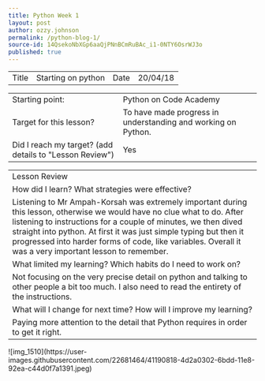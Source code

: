 ```yaml
---
title: Python Week 1
layout: post
author: ozzy.johnson
permalink: /python-blog-1/
source-id: 14QsekoNbXGp6aaQjPNnBCmRuBAc_i1-0NTY6OsrWJ3o
published: true
---
```

<table>
  <tr>
    <td>Title</td>
    <td>Starting on python</td>
    <td>Date</td>
    <td>20/04/18</td>
  </tr>
</table>


<table>
  <tr>
    <td>Starting point:</td>
    <td>Python on Code Academy</td>
  </tr>
  <tr>
    <td>Target for this lesson?</td>
    <td>To have made progress in understanding and working on Python.</td>
  </tr>
  <tr>
    <td>Did I reach my target? 
(add details to "Lesson Review")</td>
    <td> Yes </td>
  </tr>
</table>


<table>
  <tr>
    <td>Lesson Review</td>
  </tr>
  <tr>
    <td>How did I learn? What strategies were effective? </td>
  </tr>
  <tr>
    <td>Listening to Mr Ampah-Korsah was extremely important during this lesson, otherwise we would have no clue what to do. After listening to instructions for a couple of minutes, we then dived straight into python. At first it was just simple typing but then it progressed into harder forms of code, like variables. Overall it was a very important lesson to remember.</td>
  </tr>
  <tr>
    <td>What limited my learning? Which habits do I need to work on? </td>
  </tr>
  <tr>
    <td>Not focusing on the very precise detail on python and talking to other people a bit too much. I also need to read the entirety of the instructions.</td>
  </tr>
  <tr>
    <td>What will I change for next time? How will I improve my learning?</td>
  </tr>
  <tr>
    <td>Paying more attention to the detail that Python requires in order to get it right.</td>
  </tr>
</table>
![img_1510](https://user-images.githubusercontent.com/22681464/41190818-4d2a0302-6bdd-11e8-92ea-c44d0f7a1391.jpeg)

